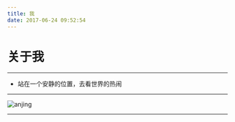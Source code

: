 ```yaml
---
title: 我
date: 2017-06-24 09:52:54
---
```

# 关于我
***
* 站在一个安静的位置，去看世界的热闹
*** 
![anjing](http://i2.kiimg.com/1949/2c78a4661de667f7.jpg)
***
